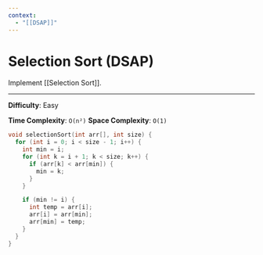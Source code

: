 ```yaml
---
context:
  - "[[DSAP]]"
---
```


# Selection Sort (DSAP)

Implement [[Selection Sort]].

---

**Difficulty**: Easy

**Time Complexity**: `O(n²)`
**Space Complexity**: `O(1)`

```c
void selectionSort(int arr[], int size) {
  for (int i = 0; i < size - 1; i++) {
    int min = i;
    for (int k = i + 1; k < size; k++) {
      if (arr[k] < arr[min]) {
        min = k;
      }
    }

    if (min != i) {
      int temp = arr[i];
      arr[i] = arr[min];
      arr[min] = temp;
    }
  }
}
```
